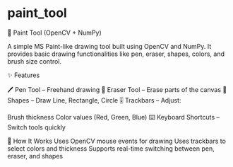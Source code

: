 # paint_tool

🎨 Paint Tool (OpenCV + NumPy)

A simple MS Paint-like drawing tool built using OpenCV and NumPy.
It provides basic drawing functionalities like pen, eraser, shapes, colors, and brush size control.

✨ Features

🖊️ Pen Tool – Freehand drawing
🧽 Eraser Tool – Erase parts of the canvas
📐 Shapes – Draw Line, Rectangle, Circle
🎚️ Trackbars – Adjust:

Brush thickness
Color values (Red, Green, Blue)
⌨️ Keyboard Shortcuts – Switch tools quickly

🚀 How It Works
Uses OpenCV mouse events for drawing
Uses trackbars to select colors and thickness
Supports real-time switching between pen, eraser, and shapes
